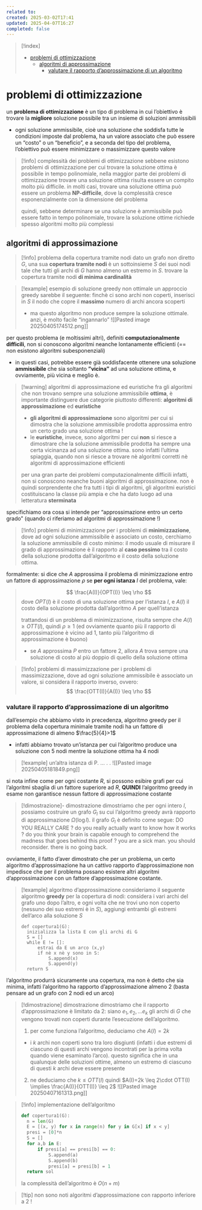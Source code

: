 ```yaml
---
related to: 
created: 2025-03-02T17:41
updated: 2025-04-07T16:27
completed: false
---
```

>[!index]
>- [problemi di ottimizzazione](#problemi%20di%20ottimizzazione)
>	- [algoritmi di approssimazione](#algoritmi%20di%20approssimazione)
>		- [valutare il rapporto d’approssimazione di un algoritmo](#valutare%20il%20rapporto%20d%E2%80%99approssimazione%20di%20un%20algoritmo)
# problemi di ottimizzazione
un **problema di ottimizzazione** è un tipo di problema in cui l’obiettivo è trovare la **migliore** soluzione possibile tra un insieme di soluzioni ammissibili
- ogni soluzione ammissibile, cioè una soluzione che soddisfa tutte le condizioni imposte dal problema, ha un valore associato che può essere un “costo” o un “beneficio”, e a seconda del tipo del problema, l’obiettivo può essere minimizzare o massimizzare questo valore
>[!info] complessità dei problemi di ottimizzazione
sebbene esistono problemi di ottimizzazione per cui trovare la soluzione ottima è possibile in tempo polinomiale, nella maggior parte dei problemi di ottimizzazione trovare una soluzione ottima risulta essere un compito molto più difficile. in molti casi, trovare una soluzione ottima può essere un problema **NP-difficile**, dove la complessità cresce esponenzialmente con la dimensione del problema
>
>quindi,  sebbene determinare se una soluzione è ammissibile può essere fatto in tempo polinomiale, trovare la soluzione ottime richiede spesso algoritmi molto più complessi

## algoritmi di approssimazione
>[!info] problema della copertura tramite nodi
> dato un grafo non diretto $G$, una sua **copertura tramite nodi** è un sottoinsieme $S$ dei suoi nodi tale che tutti gli archi di $G$ hanno almeno un estremo in $S$. trovare la copertura tramite nodi **di minima cardinalità**

>[!example] esempio di soluzione greedy non ottimale
un approccio greedy sarebbe il seguente:
finchè ci sono archi non coperti, inserisci in $S$ il nodo che copre il **massimo** numero di archi ancora scoperti
>- ma questo algoritmo non produce sempre la soluzione ottimale. anzi, è molto facile “ingannarlo”
![[Pasted image 20250405174512.png]]

per questo problema (e moltissimi altri), definiti **computazionalmente difficili**, non si conoscono algoritmi neanche lontanamente efficienti (== non esistono algoritmi subesponenziali)
- in questi casi, potrebbe essere già soddisfacente ottenere una soluzione **ammissibile** che sia soltanto **”vicina”** ad una soluzione ottima, e ovviamente, più vicina e meglio è.
>[!warning] algoritmi di approssimazione ed euristiche
> fra gli algoritmi che non trovano sempre una soluzione ammissibile **ottima**, è importante distinguere due categorie piuttosto differenti: **algoritmi di approssimazione** ed **euristiche**
>- **gli algoritmi di approssimazione** sono algoritmi per cui si dimostra che la soluzione ammissibile prodotta approssima entro un certo grado una soluzione ottima !
>- le **euristiche**, invece, sono algoritmi per cui **non** si riesce a dimostrare che la soluzione ammissibile prodotta ha sempre una certa vicinanza ad una soluzione ottima. sono infatti l’ultima spiaggia, quando non si riesce a trovare nè algoritmi corretti nè algoritmi di approssimazione efficienti
>
>per una gran parte dei problemi computazionalmente difficili infatti, non si conoscono neanche buoni algoritmi di approssimazione. non è quindi sorprendente che fra tutti i tipi di algoritmi, gli algoritmi euristici costituiscano la classe più ampia e che ha dato luogo ad una letteratura **sterminata**

specifichiamo ora cosa si intende per “approssimazione entro un certo grado” (quando ci riferiamo ad algoritmi di approssimazione !)
>[!info] problemi di minimizzazione
>per i problemi di **minimizzazione**, dove ad ogni soluzione ammissibile è associato un costo, cerchiamo la soluzione ammissibile di costo minimo: il modo usuale di misurare il grado di approssimazione è il rapporto al **caso pessimo** tra il costo della soluzione prodotta dall’algoritmo e il costo della soluzione ottima.
>
formalmente: si dice che $A$ approssima il problema di minimizzazione entro un fattore di approssimazione $\rho$ se **per ogni istanza** $I$ del problema, vale:
>$$
>\frac{A(I)}{OPT(I)} \leq \rho
>$$
dove $OPT(I)$ è il costo di una soluzione ottima per l’istanza $I$, e $A(I)$ il costo della soluzione prodotta dall’algoritmo $A$ per quell’istanza
>
>trattandosi di un problema di minimizzazione, risulta sempre che $A(I) \geq OTT(I)$, quindi $\rho \geq 1$ (ed ovviamente quanto più il rapporto di approssimazione è vicino ad 1, tanto più l’algoritmo di approssimazione è buono)
>- se $A$ approssima $P$ entro un fattore 2, allora $A$ trova sempre una soluzione di costo al più doppio di quello della soluzione ottima

>[!info] problemi di massimizzazione
>per i problemi di massimizzazione, dove ad ogni soluzione ammissibile è associato un valore, si considera il rapporto inverso, ovvero:
>$$
>\frac{OTT(I)}{A(I)} \leq \rho
>$$

### valutare il rapporto d’approssimazione di un algoritmo
dall’esempio che abbiamo visto in precedenza, algoritmo greedy per il problema della copertura minimale tramite nodi ha un fattore di approssimazione di almeno $\frac{5}{4}>1$
- infatti abbiamo trovato un’istanza per cui l’algoritmo produce una soluzione con 5 nodi mentre la soluzione ottima ha 4 nodi
>[!example] un’altra istanza di P. … . .
![[Pasted image 20250405181849.png]]

si nota infine come per ogni costante $R$, si possono esibire grafi per cui l’algoritmi sbaglia di un fattore superiore ad $R$, **QUINDI** l’algoritmo greedy in esame non garantisce nessun fattore di approssimazione costante
>[!dimostrazione]- dimostrazione
dimostriamo che per ogni intero $l$, possiamo costruire un grafo $G_l$ su cui l’algoritmo greedy avrà rapporto di approssimazione $\Omega(\log l)$. 
>il grafo $G_{l}$ è definito come segue:
DO YOU REALLY CARE ? do you really actually want to know how it works ? do you think your brain is capable enough to comprehend the madness that goes behind this proof ? you are a sick man. you should reconsider. there is no going back. 

ovviamente, il fatto d’aver dimostrato che per un problema, un certo algoritmo d’approssimazione ha un cattivo rapporto d’approssimazione non impedisce che per il problema possano esistere altri algoritmi d’approssimazione con un fattore d’approssimazione costante.
>[!example] algoritmo d’approssimazione
consideriamo il seguente algoritmo **greedy** per la copertura di nodi:
>considera i vari archi del grafo uno dopo l’altro, e ogni volta che ne trovi uno non coperto (nessuno dei suo estremi è in $S$), aggiungi entrambi gli estremi dell’arco alla soluzione $S$
>```
>def copertura1(G):
>	inizializza la lista E con gli archi di G
>	S = []
>	while E != []:
>		estrai da E un arco (x,y)
>		if nè x nè y sono in S:
>			S.append(x)
>			S.append(y)
>	return S
>```
l’algoritmo produrrà sicuramente una copertura, ma non è detto che sia minima, infatti l’algoritmo ha rapporto d’approssimazione almeno 2 (basta pensare ad un grafo con 2 nodi ed un arco)

>[!dimostrazione] dimostrazione
dimostriamo che il rapporto d’approssimazione è limitato da 2:
siano $e_{1}, e_{2}, \dots e_{k}$ gli archi di $G$ che vengono trovati non coperti durante l’esecuzione dell’algoritmo.
>1. per come funziona l’algoritmo, deduciamo che $A(I) = 2k$
>- i $k$ archi non coperti sono tra loro disgiunti (infatti i due estremi di ciascuno di questi archi vengono incontrati per la prima volta quando viene esaminato l’arco). questo significa che in una qualunque delle soluzioni ottime, almeno un estremo di ciascuno di questi $k$ archi deve essere presente
>2. ne deduciamo che $k \leq OTT(I)$
>quindi $A(I)=2k \leq 2\cdot OTT(I) \implies \frac{A(I)}{OTT(I)} \leq 2$
![[Pasted image 20250407161313.png]]

>[!info] implementazione dell’algoritmo
>```python
>def copertura1(G):
>	n = len(G)
>	E = [(x, y) for x in range(n) for y in G[x] if x < y]
>	presi = [0]*n
>	S = []
>	for a,b in E:
>		if presi[a] == presi[b] == 0:
>			S.append(a)
>			S.append(b)
>			presi[a] = presi[b] = 1
>	return sol
>```
>la complessità dell’algoritmo è $O(n+m)$

>[!tip] non sono noti algoritmi d’approssimazione con rapporto inferiore a 2 !
